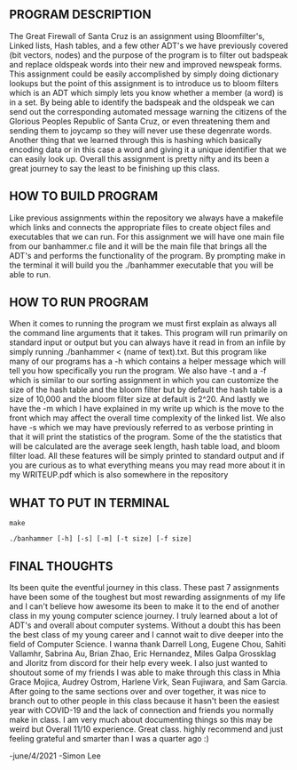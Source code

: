 PROGRAM DESCRIPTION
-------------------
The Great Firewall of Santa Cruz is an assignment using Bloomfilter's, Linked lists,
Hash tables, and a few other ADT's we have previously covered (bit vectors, nodes) and the 
purpose of the program is to filter out badspeak and replace oldspeak words into their
new and improved newspeak forms. This assignment could be easily accomplished by simply
doing dictionary lookups but the point of this assignment is to introduce us to bloom 
filters which is an ADT which simply lets you know whether a member (a word) is in a set.
By being able to identify the badspeak and the oldspeak we can send out the corresponding 
automated message warning the citizens of the Glorious Peoples Republic of Santa Cruz, or 
even threatening them and sending them to joycamp so they will never use these degenrate 
words. Another thing that we learned through this is hashing which basically encoding 
data or in this case a word and giving it a unique identifier that we can easily look up. 
Overall this assignment is pretty nifty and its been a great journey to say the least to 
be finishing up this class. 

HOW TO BUILD PROGRAM
--------------------
Like previous assignments within the repository we always have a makefile which links and
connects the appropriate files to create object files and executables that we can run. For 
this assignment we will have one main file from our banhammer.c file and it will be the main
file that brings all the ADT's and performs the functionality of the program. By prompting 
make in the terminal it will build you the ./banhammer executable that you will be able to 
run.

HOW TO RUN PROGRAM
------------------
When it comes to running the program we must first explain as always all the command line 
arguments that it takes. This program will run primarily on standard input or output but you
can always have it read in from an infile by simply running ./banhammer < (name of text).txt.
But this program like many of our programs has a -h which contains a helper message which will
tell you how specifically you run the program. We also have -t and a -f which is similar to our 
sorting assignment in which you can customize the size of the hash table and the bloom filter 
but by default the hash table is a size of 10,000 and the bloom filter size at default is 2^20.
And lastly we have the -m which I have explained in my write up which is the move to the front 
which may affect the overall time complexity of the linked list. We also have -s which we may
have previously referred to as verbose printing in that it will print the statistics of the
program. Some of the the statistics that will be calculated are the average seek length, hash
table load, and bloom filter load. All these features will be simply printed to standard output
and if you are curious as to what everything means you may read more about it in my 
WRITEUP.pdf which is also somewhere in the repository

WHAT TO PUT IN TERMINAL
-----------------------
```
make
```
```
./banhammer [-h] [-s] [-m] [-t size] [-f size]
```

FINAL THOUGHTS
---------------
Its been quite the eventful journey in this class. These past 7 assignments have been some of the
toughest but most rewarding assignments of my life and I can't believe how awesome its been to make 
it to the end of another class in my young computer science journey. I truly learned about a lot of 
ADT's and overall about computer systems. Without a doubt this has been the best class of my young 
career and I cannot wait to dive deeper into the field of Computer Science. I wanna thank Darrell 
Long, Eugene Chou, Sahiti Vallamhr, Sabrina Au, Brian Zhao, Eric Hernandez, Miles Galpa Grossklag
and Jloritz from discord for their help every week. I also just wanted to shoutout some of my friends
I was able to make through this class in Mhia Grace Mojica, Audrey Ostrom, Harlene Virk, Sean Fujiwara,
and Sam Garcia. After going to the same sections over and over together, it was nice to branch out to 
other people in this class because it hasn't been the easiest year with COVID-19 and the lack of 
connection and friends you normally make in class. I am very much about documenting things so this
may be weird but Overall 11/10 experience. Great class. highly recommend and just feeling grateful
and smarter than I was a quarter ago :) 

-june/4/2021
-Simon Lee
